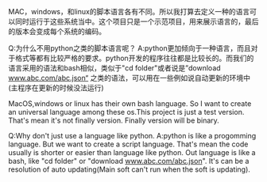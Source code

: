 MAC，windows，和linux的脚本语言各有不同。所以我打算去定义一种的语言可以同时运行于这些系统当中。这个项目只是一个示范项目，用来展示语言的，最后的版本会变成每个系统的编码。

Q:为什么不用python之类的脚本语言呢？
A:python更加倾向于一种语言，而且对于格式等都有比较严格的要求。python开发的程序往往都是比较长的。而我们的语言采用的语法和bash相似，类似于"cd folder"或者说是”download www.abc.com/abc.json“ 之类的语法，可以用在一些例如说自动更新的环境中(主程序在更新的时候没法运行)

MacOS,windows or linux has their own bash language. So I want to create an universal language among these os.This project is just a test version. That's mean it's not finally version. Finally version will be binary.

Q:Why don't just use a language like python.
A:python is like a progomming language. But we want to create a script language. That's mean the code usually is shorter or easier than language like python. Out language is like a bash, like "cd folder" or "download www.abc.com/abc.json". It's can be a resolution of auto updating(Main soft can't run when the soft is updating).
